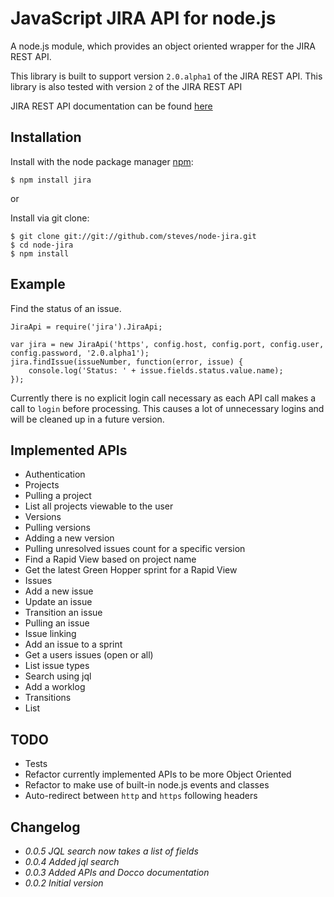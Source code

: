 # JavaScript JIRA API for node.js #

A node.js module, which provides an object oriented wrapper for the JIRA REST API.

This library is built to support version `2.0.alpha1` of the JIRA REST API.
This library is also tested with version `2` of the JIRA REST API

JIRA REST API documentation can be found [here](http://docs.atlassian.com/jira/REST/latest/)

## Installation ##

  Install with the node package manager [npm](http://npmjs.org):

    $ npm install jira

or

  Install via git clone:

    $ git clone git://git://github.com/steves/node-jira.git
    $ cd node-jira
    $ npm install

## Example ##

Find the status of an issue.

    JiraApi = require('jira').JiraApi;

    var jira = new JiraApi('https', config.host, config.port, config.user, config.password, '2.0.alpha1');
    jira.findIssue(issueNumber, function(error, issue) {
        console.log('Status: ' + issue.fields.status.value.name);
    });

Currently there is no explicit login call necessary as each API call makes a call to `login` before processing. This causes a lot of unnecessary logins and will be cleaned up in a future version.

## Implemented APIs ##

*  Authentication
*  Projects
  *  Pulling a project
  *  List all projects viewable to the user
*  Versions
  *  Pulling versions
  *  Adding a new version
  *  Pulling unresolved issues count for a specific version
*  Find a Rapid View based on project name
*  Get the latest Green Hopper sprint for a Rapid View
*  Issues
  *  Add a new issue
  *  Update an issue
  *  Transition an issue
  *  Pulling an issue
  *  Issue linking
  *  Add an issue to a sprint
  *  Get a users issues (open or all)
  *  List issue types
  *  Search using jql
  *  Add a worklog
*  Transitions
  *  List

## TODO ##

*  Tests
*  Refactor currently implemented APIs to be more Object Oriented
*  Refactor to make use of built-in node.js events and classes
*  Auto-redirect between `http` and `https` following headers

## Changelog ##

*  _0.0.5 JQL search now takes a list of fields_
*  _0.0.4 Added jql search_
*  _0.0.3 Added APIs and Docco documentation_
*  _0.0.2 Initial version_
